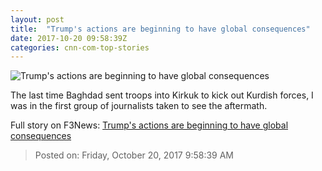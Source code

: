 ```yaml
---
layout: post
title:  "Trump's actions are beginning to have global consequences"
date: 2017-10-20 09:58:39Z
categories: cnn-com-top-stories
---
```


![Trump's actions are beginning to have global consequences](http://cdn.cnn.com/cnnnext/dam/assets/171018113019-trump-angry-tweets-super-tease.jpg)

The last time Baghdad sent troops into Kirkuk to kick out Kurdish forces, I was in the first group of journalists taken to see the aftermath.


Full story on F3News: [Trump's actions are beginning to have global consequences](http://www.f3nws.com/n/TthjvC)

> Posted on: Friday, October 20, 2017 9:58:39 AM
